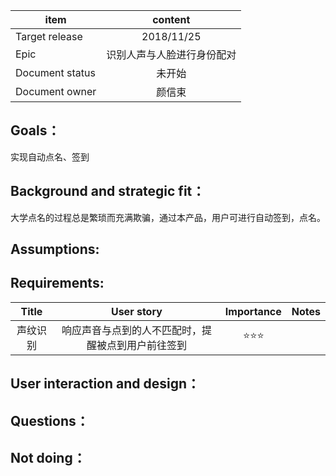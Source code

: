 


item|content
--|:--:
Target release|2018/11/25
Epic| 识别人声与人脸进行身份配对
Document status|未开始
Document owner|颜信束


## Goals：
实现自动点名、签到


## Background and strategic fit：
大学点名的过程总是繁琐而充满欺骗，通过本产品，用户可进行自动签到，点名。


## Assumptions:


## Requirements:
Title|User story|Importance|Notes
:--:|:--:|:--:|:--:
声纹识别|响应声音与点到的人不匹配时，提醒被点到用户前往签到|⭐⭐⭐|


## User interaction and design：

## Questions：


## Not doing：
